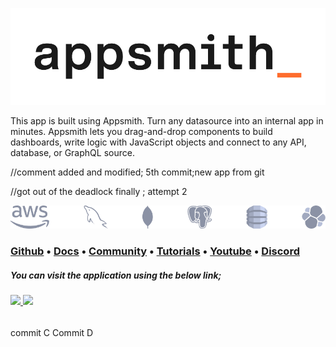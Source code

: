 ![](https://raw.githubusercontent.com/appsmithorg/appsmith/release/static/appsmith_logo_primary.png)

This app is built using Appsmith. Turn any datasource into an internal app in minutes. Appsmith lets you drag-and-drop components to build dashboards, write logic with JavaScript objects and connect to any API, database, or GraphQL source.

//comment added and modified; 5th commit;new app from git

//got out of the deadlock finally ; attempt 2

![](https://raw.githubusercontent.com/appsmithorg/appsmith/release/static/images/integrations.png)

### [Github](https://github.com/appsmithorg/appsmith) • [Docs](https://docs.appsmith.com/?utm_source=github&utm_medium=social&utm_content=appsmith_docs&utm_campaign=null&utm_term=appsmith_docs) • [Community](https://community.appsmith.com/) • [Tutorials](https://github.com/appsmithorg/appsmith/tree/update/readme#tutorials) • [Youtube](https://www.youtube.com/appsmith) • [Discord](https://discord.gg/rBTTVJp)

##### You can visit the application using the below link;

###### [![](https://assets.appsmith.com/git-sync/Buttons.svg) ](https://dev.appsmith.com/applications/64c7f454c86cab12f98d7cc2/pages/64c7f454c86cab12f98d7cc6) [![](https://assets.appsmith.com/git-sync/Buttons2.svg)](https://dev.appsmith.com/applications/64c7f454c86cab12f98d7cc2/pages/64c7f454c86cab12f98d7cc6/edit)

commit C
Commit D
